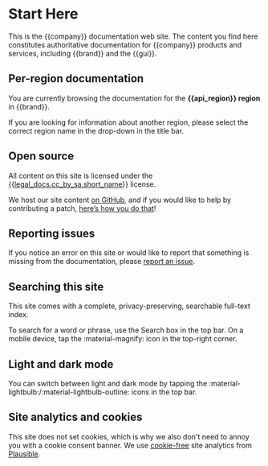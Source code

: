 # Start Here

This is the {{company}} documentation web site.
The content you find here constitutes authoritative documentation for {{company}} products and services, including {{brand}} and the {{gui}}.

## Per-region documentation

You are currently browsing the documentation for the **{{api_region}} region** in {{brand}}.

If you are looking for information about another region, please select the correct region name in the drop-down in the title bar.

## Open source

All content on this site is licensed under the [{{legal_docs.cc_by_sa.short_name}}]({{legal_docs.cc_by_sa.url}}) license.

We host our site content [on GitHub]({{config.repo_url}}), and if you would like to help by contributing a patch, [here’s how you do that](contrib/index.md)!

## Reporting issues

If you notice an error on this site or would like to report that something is missing from the documentation, please [report an issue](contrib/issues.md).

## Searching this site

This site comes with a complete, privacy-preserving, searchable full-text index.

To search for a word or phrase, use the Search box in the top bar.
On a mobile device, tap the :material-magnify: icon in the top-right corner.

## Light and dark mode

You can switch between light and dark mode by tapping the :material-lightbulb:/:material-lightbulb-outline: icons in the top bar.

## Site analytics and cookies

This site does not set cookies, which is why we also don't need to annoy you with a cookie consent banner.
We use [cookie-free](https://plausible.io/data-policy#how-we-count-unique-users-without-cookies) site analytics from [Plausible](https://plausible.io).
